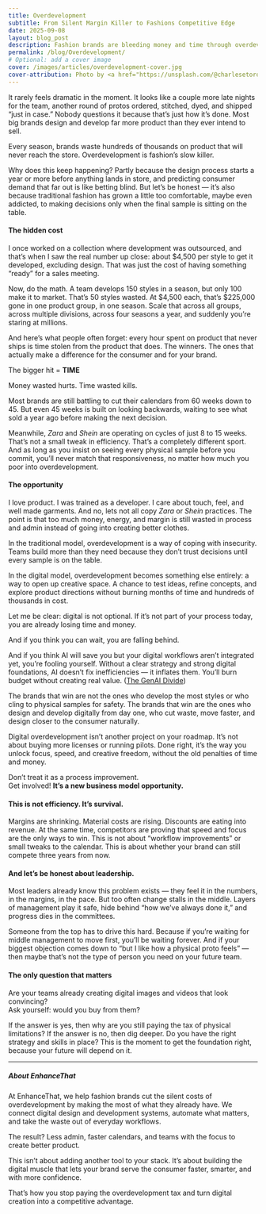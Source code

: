 ```yaml
---
title: Overdevelopment
subtitle: From Silent Margin Killer to Fashions Competitive Edge 
date: 2025-09-08
layout: blog_post
description: Fashion brands are bleeding money and time through overdevelopment, creating far more products than they ever plan to sell, often wasting millions per year. Brands that embrace integrated digital workflows unlock speed, focus, and creative freedom while cutting costs and staying competitive in a rapidly changing market.
permalink: /blog/Overdevelopment/
# Optional: add a cover image
cover: /images/articles/overdevelopment-cover.jpg
cover-attribution: Photo by <a href="https://unsplash.com/@charlesetoroma?utm_content=creditCopyText&utm_medium=referral&utm_source=unsplash">Charles Etoroma</a> on <a href="https://unsplash.com/photos/assorted-clothes-lot-on-gray-clothes-racks-k78R0lDxd48?utm_content=creditCopyText&utm_medium=referral&utm_source=unsplash">Unsplash</a>
---
```


It rarely feels dramatic in the moment. It looks like a couple more late nights for the team, another round of protos ordered, stitched, dyed, and shipped “just in case.” Nobody questions it because that’s just how it’s done. Most big brands design and develop far more product than they ever intend to sell. 

 

Every season, brands waste hundreds of thousands on product that will never reach the store. Overdevelopment is fashion’s slow killer.  

 

Why does this keep happening? Partly because the design process starts a year or more before anything lands in store, and predicting consumer demand that far out is like betting blind. But let’s be honest — it’s also because traditional fashion has grown a little too comfortable, maybe even addicted, to making decisions only when the final sample is sitting on the table. 

 

#### The hidden cost 

I once worked on a collection where development was outsourced, and that’s when I saw the real number up close: about $4,500 per style to get it developed, excluding design. That was just the cost of having something “ready” for a sales meeting. 

 

Now, do the math. A team develops 150 styles in a season, but only 100 make it to market. That’s 50 styles wasted. At $4,500 each, that’s $225,000 gone in one product group, in one season. Scale that across all groups, across multiple divisions, across four seasons a year, and suddenly you’re staring at millions. 

 

And here’s what people often forget: every hour spent on product that never ships is time stolen from the product that does. The winners. The ones that actually make a difference for the consumer and for your brand. 

 

The bigger hit = **TIME** 

Money wasted hurts. Time wasted kills. 

 

Most brands are still battling to cut their calendars from 60 weeks down to 45. But even 45 weeks is built on looking backwards, waiting to see what sold a year ago before making the next decision. 

 

Meanwhile, *Zara* and *Shein* are operating on cycles of just 8 to 15 weeks. That’s not a small tweak in efficiency. That’s a completely different sport. And as long as you insist on seeing every physical sample before you commit, you’ll never match that responsiveness, no matter how much you poor into overdevelopment. 

 

#### The opportunity 

I love product. I was trained as a developer. I care about touch, feel, and well made garments. And no, lets not all copy *Zara* or *Shein* practices. The point is that too much money, energy, and margin is still wasted in process and admin instead of going into creating better clothes. 

 

In the traditional model, overdevelopment is a way of coping with insecurity. Teams build more than they need because they don’t trust decisions until every sample is on the table. 

 

In the digital model, overdevelopment becomes something else entirely: a way to open up creative space. A chance to test ideas, refine concepts, and explore product directions without burning months of time and hundreds of thousands in cost. 

 

Let me be clear: digital is not optional. If it’s not part of your process today, you are already losing time and money.  

And if you think you can wait, you are falling behind. 

 

And if you think AI will save you but your digital workflows aren’t integrated yet, you’re fooling yourself. Without a clear strategy and strong digital foundations, AI doesn’t fix inefficiencies — it inflates them. You’ll burn budget without creating real value. ([The GenAI Divide](https://www.artificialintelligence-news.com/wp-content/uploads/2025/08/ai_report_2025.pdf)) 
 

The brands that win are not the ones who develop the most styles or who cling to physical samples for safety. The brands that win are the ones who design and develop digitally from day one, who cut waste, move faster, and design closer to the consumer naturally.  

 

 

Digital overdevelopment isn’t another project on your roadmap. It’s not about buying more licenses or running pilots. Done right, it’s the way you unlock focus, speed, and creative freedom, without the old penalties of time and money. 

 

Don’t treat it as a process improvement.   
Get involved! **It’s a new business model opportunity.**

 

#### This is not efficiency. It’s survival.

Margins are shrinking. Material costs are rising. Discounts are eating into revenue. At the same time, competitors are proving that speed and focus are the only ways to win. This is not about “workflow improvements” or small tweaks to the calendar. This is about whether your brand can still compete three years from now. 

 

#### And let’s be honest about leadership. 

Most leaders already know this problem exists — they feel it in the numbers, in the margins, in the pace. But too often change stalls in the middle. Layers of management play it safe, hide behind “how we’ve always done it,” and progress dies in the committees. 

 

Someone from the top has to drive this hard. Because if you’re waiting for middle management to move first, you’ll be waiting forever. And if your biggest objection comes down to “but I like how a physical proto feels” — then maybe that’s not the type of person you need on your future team. 

 

#### The only question that matters

Are your teams already creating digital images and videos that look convincing?  
Ask yourself: would you buy from them?

If the answer is yes, then why are you still paying the tax of physical limitations? 
If the answer is no, then dig deeper. Do you have the right strategy and skills in place? 
This is the moment to get the foundation right, because your future will depend on it. 

 

--- 

 

##### About EnhanceThat

 

At EnhanceThat, we help fashion brands cut the silent costs of overdevelopment by making the most of what they already have. We connect digital design and development systems, automate what matters, and take the waste out of everyday workflows. 

 

The result? Less admin, faster calendars, and teams with the focus to create better product. 

 

This isn’t about adding another tool to your stack. It’s about building the digital muscle that lets your brand serve the consumer faster, smarter, and with more confidence. 

 

That’s how you stop paying the overdevelopment tax and turn digital creation into a competitive advantage. 






